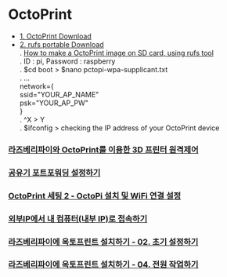 # OctoPrint
 - <a href="https://octopi.octoprint.org/latest">1. OctoPrint Download</a><br>
 - <a href="https://github.com/pbatard/rufus/releases/download/v3.5/rufus-3.5p.exe">2. rufs portable Download</a><br>
  . <a href="https://m.blog.naver.com/PostView.nhn?blogId=seoulworkshop&logNo=221262339483&proxyReferer=https%3A%2F%2Fwww.google.com%2F">How to make a OctoPrint image on SD card, using rufs tool</a><br>
  . ID : pi, Password : raspberry<br>
  . $cd boot > $nano pctopi-wpa-supplicant.txt<br>
  . ...<br>
    network={<br>
      ssid="YOUR_AP_NAME"<br>
      psk="YOUR_AP_PW"<br>
    }<br>
  . ^X > Y<br>
  . $ifconfig > checking the IP address of your OctoPrint device<br>

### <a href="https://cosmosjs.blog.me/221516473588">라즈베리파이와 OctoPrint를 이용한 3D 프린터 원격제어</a>
### <a href="https://seoulworkshop.blog.me/221265052717">공유기 포트포워딩 설정하기</a>
### <a href="https://m.blog.naver.com/PostView.nhn?blogId=seoulworkshop&logNo=221262339483&proxyReferer=https%3A%2F%2Fwww.google.com%2F">OctoPrint 세팅 2 - OctoPi 설치 및 WiFi 연결 설정</a>
### <a href="https://studyforus.tistory.com/27">외부IP에서 내 컴퓨터(내부 IP)로 접속하기</a>
### <a href="https://bugwhale.com/raspberry-octoprint-install-02/">라즈베리파이에 옥토프린트 설치하기 - 02. 초기 설정하기</a>
### <a href="https://bugwhale.com/raspberry-octoprint-install-04/">라즈베리파이에 옥토프린트 설치하기 - 04. 전원 작업하기</a>
